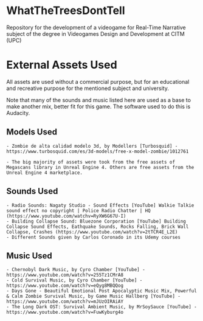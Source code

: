# WhatTheTreesDontTell
Repository for the development of a videogame for Real-Time Narrative subject  of the degree in Videogames Design and Development at CITM (UPC)


# External Assets Used
All assets are used without a commercial purpose, but for an educational and recreative purpose for the mentioned subject and university.

Note that many of the sounds and music listed here are used as a base to make another mix, better fit for this game. The software used to do this is Audacity.

## Models Used
    - Zombie de alta calidad modelo 3d, by Modellers [Turbosquid] - https://www.turbosquid.com/es/3d-models/free-x-model-zombie/1012761

    - The big majority of assets were took from the free assets of Megascans library in Unreal Engine 4. Others are free assets from the Unreal Engine 4 marketplace.

## Sounds Used
    - Radio Sounds: Nagaty Studio - Sound Effects [YouTube] Walkie Talkie sound effect no copyright | Police Radio Chatter | HQ (https://www.youtube.com/watchv=RyXW6G67U-I)
    - Building Collapse Sound: Bluezone Corporation [YouTube] Building Collapse Sound Effects, Eathquake Sounds, Rocks Falling, Brick Wall Collapse, Crashes (https://www.youtube.com/watch?v=2tTCR4E_L2E)
    - Different Sounds given by Carlos Coronado in its Udemy courses
## Music Used
    - Chernobyl Dark Music, by Cyro Chamber [YouTube] - https://www.youtube.com/watch?v=255Tz1CMrA8
    - Cold Survival Music, by Cyro Chamber [YouTube] - https://www.youtube.com/watch?v=eQyg8MBQQog
    - Days Gone - Beautiful Emotional Post Apocalyptic Music Mix, Powerful & Calm Zombie Survival Music, by Game Music Hallberg [YouTube] - https://www.youtube.com/watch?v=mJUzOIRAiAY
    - The Long Dark OST: Survival Ambient Music, by MrSoySauce [YouTube] - https://www.youtube.com/watch?v=FuwKyburg4o